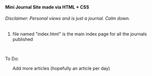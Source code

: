 #### Mini Journal Site made via HTML + CSS

###### Disclaimer: Personal views and is just a journal. Calm down.

1. file named "index.html" is the main index page for all the journals published
<br>

To Do:
<ol>
Add more articles (hopefully an article per day)
</ol>
